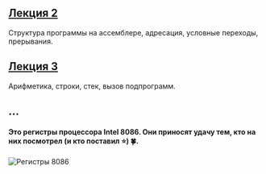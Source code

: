 ## [Лекция 2](https://github.com/Inspirate789/BMSTU-MDPL/wiki/%D0%9B%D0%B5%D0%BA%D1%86%D0%B8%D1%8F-2)
Структура программы на ассемблере, адресация, условные переходы, прерывания.
 
## [Лекция 3](https://github.com/Inspirate789/BMSTU-MDPL/wiki/%D0%9B%D0%B5%D0%BA%D1%86%D0%B8%D1%8F-3)
Арифметика, строки, стек, вызов подпрограмм.

## ...

#### Это регистры процессора Intel 8086. Они приносят удачу тем, кто на них посмотрел (и кто поставил :star:) :four_leaf_clover:.
![Регистры 8086](https://user-images.githubusercontent.com/84042050/158064726-784c188f-c9dc-4f34-aa5f-bad50ea824bc.jpg)
